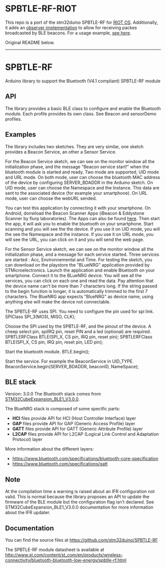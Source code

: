 # SPBTLE-RF-RIOT
This repo is a port of the stm32duino SPBTLE-RF for [RIOT OS](https://github.com/RIOT-OS/RIOT). Additionally, it adds an [observer implementation](spbtlerf/observer.cpp) to allow for receiving packes broadcasted by BLE beacons. For a usage example, [see here](https://github.com/0xcapp3/LASAGNA).

Original README below.

---

# SPBTLE-RF
Arduino library to support the Bluetooth (V4.1 compliant) SPBTLE-RF module

## API

The library provides a basic BLE class to configure and enable the Bluetooth module.
Each profile provides its own class. See Beacon and sensorDemo profiles.

## Examples

The library includes two sketches. They are very similar, one sketch provides a Beacon Service, an other a Sensor Service.

For the Beacon Service sketch, we can see on the monitor window all the initialization phase, and the message
"Beacon service start!" when the bluetooth module is started and ready.
Two mode are supported, UID mode and URL mode. On both mode, user can choose the bluetooth MAC address of the device by
configuring SERVER_BDADDR in the Arduino sketch.
On UID mode, user can choose the Namespace and the Instance. This data are sent to the associated device (for example your smartphone).
On URL mode, user can choose the webURL sended.

You can test this application by connecting it with your smartphone.
On Android, donwload the Beacon Scanner Apps (iBeacon & Eddystone Scanner by flurp laboratories). The Apps can
also be found [here](https://play.google.com/store/apps/details?id=de.flurp.beaconscanner.app).
Then start the app, it will ask you to enable the bluetooth on your smartphone. Start scanning and you will see the the device.
If you use it on UID mode, you will the see the Namespace and the instance.
If you use it on URL mode, you will see the URL, you can click on it and you will send the web page.


For the Sensor Service sketch, we can see on the monitor window all the initialization phase, and a message for each service started.
Three services are started : Acc, Environnemental and Time.
For testing the sketch, you can download on the playstore the "BLueNRG" application provided by STMicroelectronics.
Launch the application and enable Bluetooth on your smartphone. Connect it to the BLueNRG device. You will see all the services,
you can click on each one and read the data.
Pay attention that the device name can't be more than 7 characters long. If the string passed to the begin function is longer, it is
automatically trimmed to the first 7 characters.
The BlueNRG app expects "BlueNRG" as device name, using anything else will make the device not connectable.


The SPBTLE-RF uses SPI. You need to configure the pin used for spi link.
  SPIClass SPI_3(MOSI, MISO, CLK);

Choose the SPI used by the SPBTLE-RF, and the pinout of the device. A cheep select pin, spiIRQ pin, reset PIN and a led (optional) are required.
  SPBTLERFClass BTLE(SPI_X, CS pin, IRQ pin, reset pin);
  SPBTLERFClass BTLE(SPI_X, CS pin, IRQ pin, reset pin, LED pin);

Start the bluetooth module.
  BTLE.begin();

Start the service. For example the BeaconService in UID_TYPE.
  BeaconService.begin(SERVER_BDADDR, beaconID, NameSpace);

## BLE stack

Version: 3.0.0
The Bluetooth stack comes from [STM32CubeExpansion_BLE1_V3.0.0](http://www.st.com/content/st_com/en/products/embedded-software/mcus-embedded-software/stm32-embedded-software/stm32cube-embedded-software-expansion/x-cube-ble1.html).

The BlueNRG stack is composed of some specific parts:

* **HCI** files provide API for HCI (Host Controller Interface) layer
* **GAP** files provide API for GAP (Generic Access Profile) layer
* **GATT** files provide API for GATT (Generic Attribute Profile) layer
* **L2CAP** files provide API for L2CAP (Logical Link Control and Adaptation Protocol) layer

More information about the different layers:
* https://www.bluetooth.com/specifications/bluetooth-core-specification
* https://www.bluetooth.com/specifications/gatt

## Note

At the compilation time a warning is raised about an IFR configuration not valid.
This is normal because the library proposes an API to update the firmware of the
BLE module but the configuration flag isn't declared. See STM32CubeExpansion_BLE1_V3.0.0
documentation for more information about the IFR updater.

## Documentation

You can find the source files at
https://github.com/stm32duino/SPBTLE-RF

The SPBTLE-RF module datasheet is available at
http://www.st.com/content/st_com/en/products/wireless-connectivity/bluetooth-bluetooth-low-energy/spbtle-rf.html
